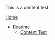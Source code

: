 This is a content test.





[Home](https://github.com/BCDevExchange/docs)
* [Readme](https://github.com/BCDevExchange/docs/blob/master/README.md)
    * [Content Test](https://github.com/BCDevExchange/docs/blob/master/Index.md)
